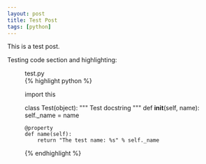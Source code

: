 ```yaml
---
layout: post
title: Test Post
tags: [python]
---
```


This is a test post.

Testing code section and highlighting:

<figure class='code'><figcaption><span>test.py</span></figcaption>
{% highlight python %}

import this

class Test(object):
    """
    Test docstring
    """
    def __init__(self, name):
        self._name = name

    @property
    def name(self):
        return "The test name: %s" % self._name

{% endhighlight %}
</figure>

